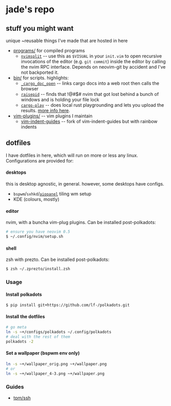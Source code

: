 # jade's repo

## stuff you might want

unique ~reusable things I've made that are hosted in here

- [programs/](./programs) for compiled programs
  - [`nvimsplit`](./programs/nvimsplit) -- use this as `$VISUAL` in your
    `init.vim` to open recursive invocations of the editor (e.g. `git commit`)
    inside the editor by calling the nvim RPC interface. Depends on neovim-git
    by accident and I've not backported it.
- [bin/](./bin) for scripts. highlights:
  - [`_cargo_doc_open`](./bin/_cargo_doc_open) -- links cargo docs into a web
    root then calls the browser
  - [`raisepid`](./bin/raisepid) -- finds that !@#$# nvim that got lost behind
    a bunch of windows and is holding your file lock
  - [`cargo-play`](./bin/cargo-play) -- does local rust playgrounding and lets
    you upload the results. [more info here](./pwaygwoumd).
- [vim-plugins/](./vim-plugins) -- vim plugins I maintain
  - [vim-indent-guides](./vim-plugins/vim-indent-guides) -- fork of
    vim-indent-guides but with rainbow indents

## dotfiles

I have dotfiles in here, which will run on more or less any linux.
Configurations are provided for:

#### desktops

this is desktop agnostic, in general. however, some desktops have configs.

- `bspwm`/`sxhkd`/[`aiopanel`][aiopanel] tiling wm setup
- KDE (colours, mostly)

#### editor

nvim, with a buncha vim-plug plugins. Can be installed post-polkadots:

```sh
# ensure you have neovim 0.5
$ ~/.config/nvim/setup.sh
```

#### shell

zsh with prezto. Can be installed post-polkadots:

```sh
$ zsh ~/.zprezto/install.zsh
```

[aiopanel]: https://github.com/lf-/aiopanel

### Usage

#### Install polkadots

```
$ pip install git+https://github.com/lf-/polkadots.git
```

#### Install the dotfiles

```sh
# go meta
ln -s ~+/configs/polkadots ~/.config/polkadots
# deal with the rest of them
polkadots -2
```

#### Set a wallpaper (bspwm env only)

```sh
ln -s ~+/wallpaper_orig.png ~+/wallpaper.png
# or
ln -s ~+/wallpaper_4-3.png ~+/wallpaper.png
```

### Guides

* [tpm/ssh](https://jade.fyi/blog/tpm-ssh/)
